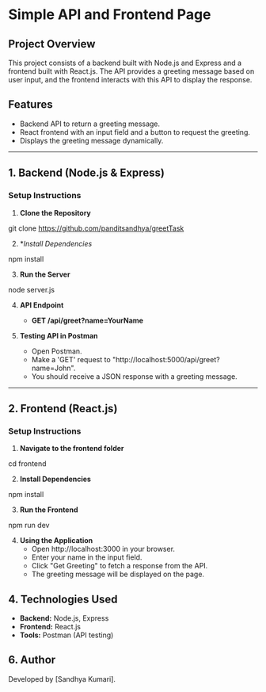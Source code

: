 # Simple API and Frontend Page

## Project Overview
This project consists of a backend built with Node.js and Express and a frontend built with React.js. The API provides a greeting message based on user input, and the frontend interacts with this API to display the response.

## Features
- Backend API to return a greeting message.
- React frontend with an input field and a button to request the greeting.
- Displays the greeting message dynamically.

---

## 1. Backend (Node.js & Express)
### Setup Instructions

1. **Clone the Repository**

git clone https://github.com/panditsandhya/greetTask


2. **Install Dependencies*

npm install

3. **Run the Server**

node server.js


4. **API Endpoint**

   - **GET /api/greet?name=YourName**


5. **Testing API in Postman**
   - Open Postman.
   - Make a 'GET' request to "http://localhost:5000/api/greet?name=John".
   - You should receive a JSON response with a greeting message.

---

## 2. Frontend (React.js)
### Setup Instructions
1. **Navigate to the frontend folder**

cd frontend

2. **Install Dependencies**

npm install

3. **Run the Frontend**

npm run dev


4. **Using the Application**
   - Open http://localhost:3000 in your browser.
   - Enter your name in the input field.
   - Click "Get Greeting" to fetch a response from the API.
   - The greeting message will be displayed on the page.


## 4. Technologies Used
- **Backend:** Node.js, Express
- **Frontend:** React.js
- **Tools:** Postman (API testing)



## 6. Author
Developed by [Sandhya Kumari].

